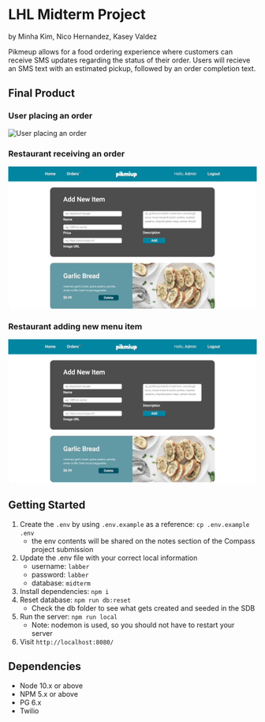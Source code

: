 # LHL Midterm Project

by Minha Kim, Nico Hernandez, Kasey Valdez

Pikmeup allows for a food ordering experience where customers can receive SMS updates regarding the status of their order. Users will recieve an SMS text with an estimated pickup, followed by an order completion text.

## Final Product

### User placing an order
![User placing an order](https://github.com/nicohsfu/midterm/blob/master/docs/user-order.gif?raw=true)

### Restaurant receiving an order
![Restaurant receiving an order](https://github.com/nicohsfu/midterm/blob/master/docs/admin-order.gif?raw=true)

### Restaurant adding new menu item
![Restaurant adding new menu item](https://github.com/nicohsfu/midterm/blob/master/docs/admin-add.gif?raw=true)

## Getting Started

1. Create the `.env` by using `.env.example` as a reference: `cp .env.example .env`
    - the env contents will be shared on the notes section of the Compass project submission
2. Update the .env file with your correct local information 
    - username: `labber` 
    - password: `labber` 
    - database: `midterm`
3. Install dependencies: `npm i`
4. Reset database: `npm run db:reset`
    - Check the db folder to see what gets created and seeded in the SDB
5. Run the server: `npm run local`
    - Note: nodemon is used, so you should not have to restart your server
6. Visit `http://localhost:8080/`


## Dependencies

- Node 10.x or above
- NPM 5.x or above
- PG 6.x
- Twilio
